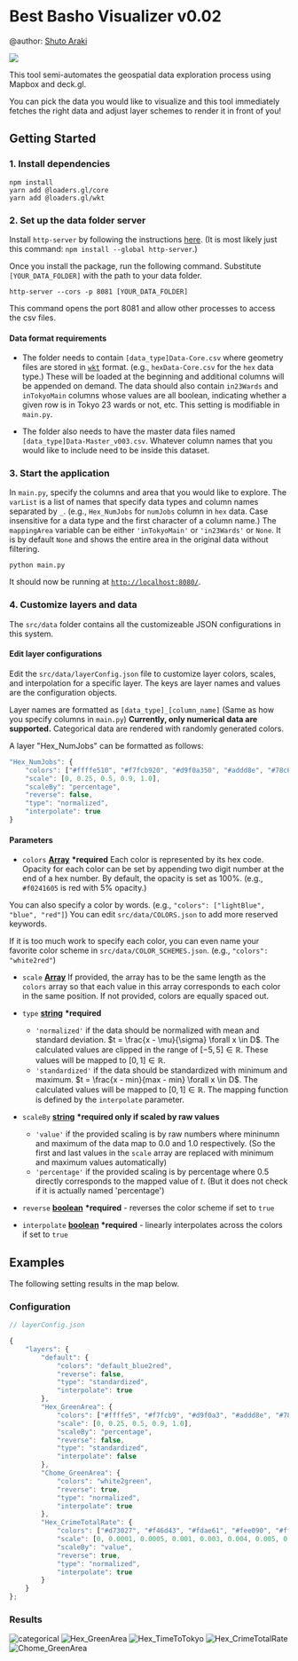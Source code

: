 # Best Basho Visualizer v0.02

@author: [Shuto Araki](https://github.com/ShutoAraki)

![](docs/img/timeToTokyoInterpolated.png)

This tool semi-automates the geospatial data exploration process using Mapbox and deck.gl.

You can pick the data you would like to visualize and this tool immediately fetches the right data and adjust layer schemes to render it in front of you!

## Getting Started
### 1. Install dependencies
```
npm install
yarn add @loaders.gl/core
yarn add @loaders.gl/wkt
```

### 2. Set up the data folder server
Install `http-server` by following the instructions [here](https://www.npmjs.com/package/http-server). (It is most likely just this command: `npm install --global http-server`.)

Once you install the package, run the following command. Substitute `[YOUR_DATA_FOLDER]` with the path to your data folder.
```
http-server --cors -p 8081 [YOUR_DATA_FOLDER]
```
This command opens the port 8081 and allow other processes to access the csv files.

#### Data format requirements

- The folder needs to contain `[data_type]Data-Core.csv` where geometry files are stored in [`wkt`](https://en.wikipedia.org/wiki/Well-known_text_representation_of_geometry) format. (e.g., `hexData-Core.csv` for the `hex` data type.) These will be loaded at the beginning and additional columns will be appended on demand. The data should also contain `in23Wards` and `inTokyoMain` columns whose values are all boolean, indicating whether a given row is in Tokyo 23 wards or not, etc. This setting is modifiable in `main.py`.

- The folder also needs to have the master data files named `[data_type]Data-Master_v003.csv`. Whatever column names that you would like to include need to be inside this dataset.

### 3. Start the application
In `main.py`, specify the columns and area that you would like to explore. The `varList` is a list of names that specify data types and column names separated by `_`. (e.g., `Hex_NumJobs` for `numJobs` column in `hex` data. Case insensitive for a data type and the first character of a column name.) The `mappingArea` variable can be either `'inTokyoMain'` or `'in23Wards'` or `None`. It is by default `None` and shows the entire area in the original data without filtering.
```
python main.py
```
It should now be running at [`http://localhost:8080/`](http://localhost:8080/).

### 4. Customize layers and data
The `src/data` folder contains all the customizeable JSON configurations in this system.

#### Edit layer configurations
Edit the `src/data/layerConfig.json` file to customize layer colors, scales, and interpolation for a specific layer. The keys are layer names and values are the configuration objects.

Layer names are formatted as `[data_type]_[column_name]` (Same as how you specify columns in `main.py`) **Currently, only numerical data are supported.** Categorical data are rendered with randomly generated colors.

A layer "Hex_NumJobs" can be formatted as follows:

```js
"Hex_NumJobs": {
    "colors": ["#ffffe510", "#f7fcb920", "#d9f0a350", "#addd8e", "#78c679"],
    "scale": [0, 0.25, 0.5, 0.9, 1.0],
    "scaleBy": "percentage",
    "reverse": false,
    "type": "normalized",
    "interpolate": true
}
```

#### Parameters

- `colors` **[Array][41]** **\*required**
Each color is represented by its hex code. Opacity for each color can be set by appending two digit number at the end of a hex number. By default, the opacity is set as 100%. (e.g., `#f0241605` is red with 5% opacity.)

You can also specify a color by words. (e.g., `"colors": ["lightBlue", "blue", "red"]`) You can edit `src/data/COLORS.json` to add more reserved keywords.

If it is too much work to specify each color, you can even name your favorite color scheme in `src/data/COLOR_SCHEMES.json`. (e.g., `"colors": "white2red"`)

- `scale` **[Array][41]**
If provided, the array has to be the same length as the `colors` array so that each value in this array corresponds to each color in the same position.
If not provided, colors are equally spaced out.

- `type` **[string][42]** **\*required**
    - `'normalized'` if the data should be normalized with mean and standard deviation. $t = \frac{x - \mu}{\sigma} \forall x \in D$. 
    The calculated values are clipped in the range of $[-5, 5] \in \mathbb{R}$. These values will be mapped to $[0, 1] \in \mathbb{R}$.
    - `'standardized'` if the data should be standardized with minimum and maximum. $t = \frac{x - min}{max - min} \forall x \in D$. The calculated values will be mapped to $[0, 1] \in \mathbb{R}$.
    The mapping function is defined by the `interpolate` parameter.

- `scaleBy` **[string][42]** **\*required only if scaled by raw values**
    - `'value'` if the provided scaling is by raw numbers where mininumn and maximum of the data map to 0.0 and 1.0 respectively. (So the first and last values in the `scale` array are replaced with minimum and maximum values automatically)
    - `'percentage'` if the provided scaling is by percentage where 0.5 directly corresponds to the mapped value of $t$. (But it does not check if it is actually named 'percentage')

- `reverse` **[boolean][43]** **\*required** - reverses the color scheme if set to `true`

- `interpolate` **[boolean][43]** **\*required** - linearly interpolates across the colors if set to `true`

## Examples

The following setting results in the map below.

### Configuration
```js
// layerConfig.json

{
    "layers": {
        "default": {
            "colors": "default_blue2red",
            "reverse": false,
            "type": "standardized",
            "interpolate": true
        },
        "Hex_GreenArea": {
            "colors": ["#ffffe5", "#f7fcb9", "#d9f0a3", "#addd8e", "#78c679"],
            "scale": [0, 0.25, 0.5, 0.9, 1.0],
            "scaleBy": "percentage",
            "reverse": false,
            "type": "standardized",
            "interpolate": false
        },
        "Chome_GreenArea": {
            "colors": "white2green",
            "reverse": true,
            "type": "normalized",
            "interpolate": true
        },
        "Hex_CrimeTotalRate": {
            "colors": ["#d73027", "#f46d43", "#fdae61", "#fee090", "#ffffbf", "#e0f3f8", "#abd9e9", "#74add1", "#4575b4"],
            "scale": [0, 0.0001, 0.0005, 0.001, 0.003, 0.004, 0.005, 0.006, 0.008],
            "scaleBy": "value",
            "reverse": true,
            "type": "normalized",
            "interpolate": true
        }
    }
};
```

### Results
![categorical](docs/img/categorical.png)
![Hex_GreenArea](docs/img/greenArea.png)
![Hex_TimeToTokyo](docs/img/timeToTokyo.png)
![Hex_CrimeTotalRate](docs/img/totalCrimeRate.png)
![Chome_GreenArea](docs/img/chomeGreenArea.png)




[40]: https://developer.mozilla.org/docs/Web/JavaScript/Reference/Global_Objects/Object
[41]: https://developer.mozilla.org/docs/Web/JavaScript/Reference/Global_Objects/Array
[42]: https://developer.mozilla.org/docs/Web/JavaScript/Reference/Global_Objects/String
[43]: https://developer.mozilla.org/docs/Web/JavaScript/Reference/Global_Objects/Boolean
[44]: https://developer.mozilla.org/docs/Web/JavaScript/Reference/Global_Objects/Number
[45]: https://developer.mozilla.org/docs/Web/JavaScript/Reference/Statements/function